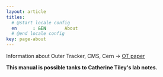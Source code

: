 ```yaml
---
layout: article
titles:
  # @start locale config
  en      : &EN       About
  # @end locale config
key: page-about
---
```


Information about Outer Tracker, CMS, Cern &rarr; [OT paper](https://arxiv.org/pdf/1912.02061.pdf)

**This manual is possible tanks to Catherine Tiley's lab notes.**